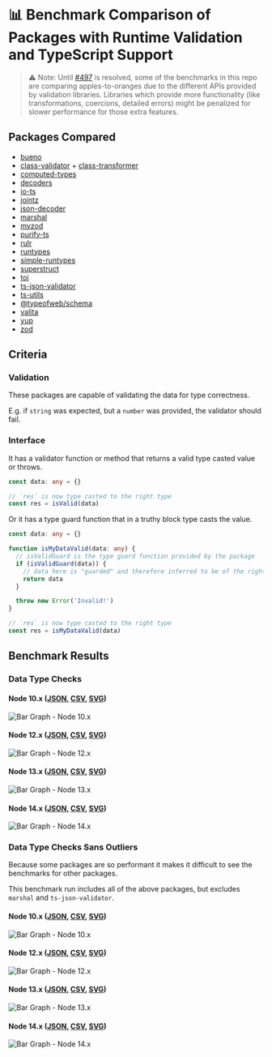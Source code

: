 # 📊 Benchmark Comparison of Packages with Runtime Validation and TypeScript Support


> ⚠️ Note: Until [#497](https://github.com/moltar/typescript-runtime-type-benchmarks/issues/497) is resolved, some of the benchmarks in this repo are comparing apples-to-oranges due to the different APIs provided by validation libraries. Libraries which provide more functionality (like transformations, coercions, detailed errors) might be penalized for slower performance for those extra features.


## Packages Compared

* [bueno](https://github.com/philipnilsson/bueno)
* [class-validator](https://github.com/typestack/class-validator) + [class-transformer](https://github.com/typestack/class-transformer)
* [computed-types](https://github.com/neuledge/computed-types)
* [decoders](https://github.com/nvie/decoders)
* [io-ts](https://github.com/gcanti/io-ts)
* [jointz](https://github.com/moodysalem/jointz)
* [json-decoder](https://github.com/venil7/json-decoder)
* [marshal](https://github.com/marcj/marshal.ts)
* [myzod](https://github.com/davidmdm/myzod)
* [purify-ts](https://github.com/gigobyte/purify)
* [rulr](https://github.com/ryansmith94/rulr)
* [runtypes](https://github.com/pelotom/runtypes)
* [simple-runtypes](https://github.com/hoeck/simple-runtypes)
* [superstruct](https://github.com/ianstormtaylor/superstruct)
* [toi](https://github.com/hf/toi)
* [ts-json-validator](https://github.com/ostrowr/ts-json-validator)
* [ts-utils](https://github.com/ai-labs-team/ts-utils)
* [@typeofweb/schema](https://github.com/typeofweb/schema)
* [valita](https://github.com/badrap/valita)
* [yup](https://github.com/jquense/yup)
* [zod](https://github.com/vriad/zod)

## Criteria

### Validation

These packages are capable of validating the data for type correctness.

E.g. if `string` was expected, but a `number` was provided, the validator should fail.

### Interface

It has a validator function or method that returns a valid type casted value or throws.

```ts
const data: any = {}

// `res` is now type casted to the right type
const res = isValid(data)
```

Or it has a type guard function that in a truthy block type casts the value.

```ts
const data: any = {}

function isMyDataValid(data: any) {
  // isValidGuard is the type guard function provided by the package
  if (isValidGuard(data)) {
    // data here is "guarded" and therefore inferred to be of the right type
    return data
  }

  throw new Error('Invalid!')
}

// `res` is now type casted to the right type
const res = isMyDataValid(data)
```

## Benchmark Results

### Data Type Checks

#### Node 10.x ([JSON](./results/data-type-10.x.json), [CSV](./results/data-type-10.x.csv), [SVG](./results/data-type-10.x.svg))

![Bar Graph - Node 10.x](./results/data-type-10.x.svg)

#### Node 12.x ([JSON](./results/data-type-12.x.json), [CSV](./results/data-type-12.x.csv), [SVG](./results/data-type-12.x.svg))

![Bar Graph - Node 12.x](./results/data-type-12.x.svg)

#### Node 13.x ([JSON](./results/data-type-13.x.json), [CSV](./results/data-type-13.x.csv), [SVG](./results/data-type-13.x.svg))

![Bar Graph - Node 13.x](./results/data-type-13.x.svg)

#### Node 14.x ([JSON](./results/data-type-14.x.json), [CSV](./results/data-type-14.x.csv), [SVG](./results/data-type-14.x.svg))

![Bar Graph - Node 14.x](./results/data-type-14.x.svg)

### Data Type Checks Sans Outliers

Because some packages are so performant it makes it difficult to see the benchmarks for other packages.

This benchmark run includes all of the above packages, but excludes `marshal` and `ts-json-validator`.

#### Node 10.x ([JSON](./results/data-type-sans-outliers-10.x.json), [CSV](./results/data-type-sans-outliers-10.x.csv), [SVG](./results/data-type-sans-outliers-10.x.svg))

![Bar Graph - Node 10.x](./results/data-type-sans-outliers-10.x.svg)

#### Node 12.x ([JSON](./results/data-type-sans-outliers-12.x.json), [CSV](./results/data-type-sans-outliers-12.x.csv), [SVG](./results/data-type-sans-outliers-12.x.svg))

![Bar Graph - Node 12.x](./results/data-type-sans-outliers-12.x.svg)

#### Node 13.x ([JSON](./results/data-type-sans-outliers-13.x.json), [CSV](./results/data-type-sans-outliers-13.x.csv), [SVG](./results/data-type-sans-outliers-13.x.svg))

![Bar Graph - Node 13.x](./results/data-type-sans-outliers-13.x.svg)

#### Node 14.x ([JSON](./results/data-type-sans-outliers-14.x.json), [CSV](./results/data-type-sans-outliers-14.x.csv), [SVG](./results/data-type-sans-outliers-14.x.svg))

![Bar Graph - Node 14.x](./results/data-type-sans-outliers-14.x.svg)
